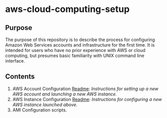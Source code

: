 # aws-cloud-computing-setup
## Purpose
 The purpose of this repository is to describe the process for configuring Amazon Web Services accounts and infrastructure for the first time.  It is intended for users who have no prior experience with AWS or cloud computing, but presumes basic familiarity with UNIX command line interface.
 
## Contents
1. AWS Account Configuration [Readme](https://github.com/the-meyer-lab/aws-cloud-computing-setup/blob/main/aws-account-config.md): _Instructions for setting up a new AWS account and launching a new AWS instance._
2. AWS Instance Configuration [Readme](https://github.com/the-meyer-lab/aws-cloud-computing-setup/blob/main/aws-instance-config.md): _Instructions for configuring a new AWS instance launched above._
3. AMI Configuration scripts.